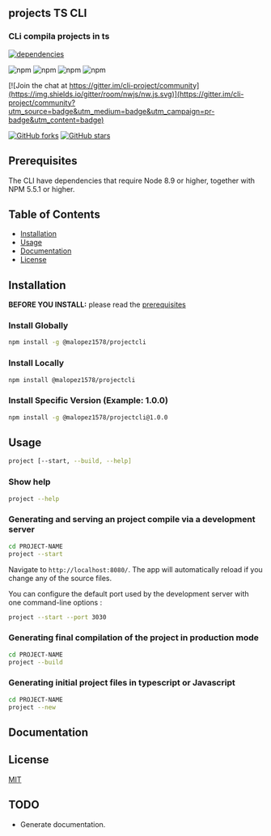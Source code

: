 ## projects TS CLI

### CLi compila projects in ts

<!-- Badges section here. -->

[![dependencies](https://david-dm.org/malopez1578/cli-project.png)](https://david-dm.org/malopez1578/cli-project)

![npm](https://img.shields.io/github/issues/malopez1578/cli-project)
![npm](https://img.shields.io/github/forks/malopez1578/cli-project)
![npm](https://img.shields.io/github/stars/malopez1578/cli-project)
![npm](https://img.shields.io/github/license/malopez1578/cli-project)

[![Join the chat at https://gitter.im/cli-project/community](https://img.shields.io/gitter/room/nwjs/nw.js.svg)](https://gitter.im/cli-project/community?utm_source=badge&utm_medium=badge&utm_campaign=pr-badge&utm_content=badge)

[![GitHub forks](https://img.shields.io/github/forks/malopez1578/cli-project.svg?style=social&label=Fork)](https://github.com/malopez1578/cli-project/fork)
[![GitHub stars](https://img.shields.io/github/stars/malopez1578/cli-project.svg?style=social&label=Star)](https://github.com/malopez1578/cli-project)

## Prerequisites

The CLI have dependencies that require Node 8.9 or higher, together
with NPM 5.5.1 or higher.

## Table of Contents

- [Installation](#installation)
- [Usage](#usage)
- [Documentation](#documentation)
- [License](#license)

## Installation

**BEFORE YOU INSTALL:** please read the [prerequisites](#prerequisites)

### Install Globally

```bash
npm install -g @malopez1578/projectcli
```

### Install Locally

```bash
npm install @malopez1578/projectcli
```

### Install Specific Version (Example: 1.0.0)

```bash
npm install -g @malopez1578/projectcli@1.0.0
```

## Usage

```bash
project [--start, --build, --help]
```

### Show help

```bash
project --help
```

### Generating and serving an project compile via a development server

```bash
cd PROJECT-NAME
project --start
```

Navigate to `http://localhost:8080/`. The app will automatically reload if you change any of the source files.

You can configure the default port used by the development server with one command-line options :

```bash
project --start --port 3030
```

### Generating final compilation of the project in production mode

```bash
cd PROJECT-NAME
project --build
```

### Generating initial project files in typescript or Javascript

```bash
cd PROJECT-NAME
project --new
```

<!--
Optional you can select the template

```bash
cd PROJECT-NAME
project --new --template Typescript
``` -->

## Documentation

## License

[MIT](https://github.com/malopez1578/cli-project/blob/master/LICENSE.md)

## TODO

- Generate documentation.
